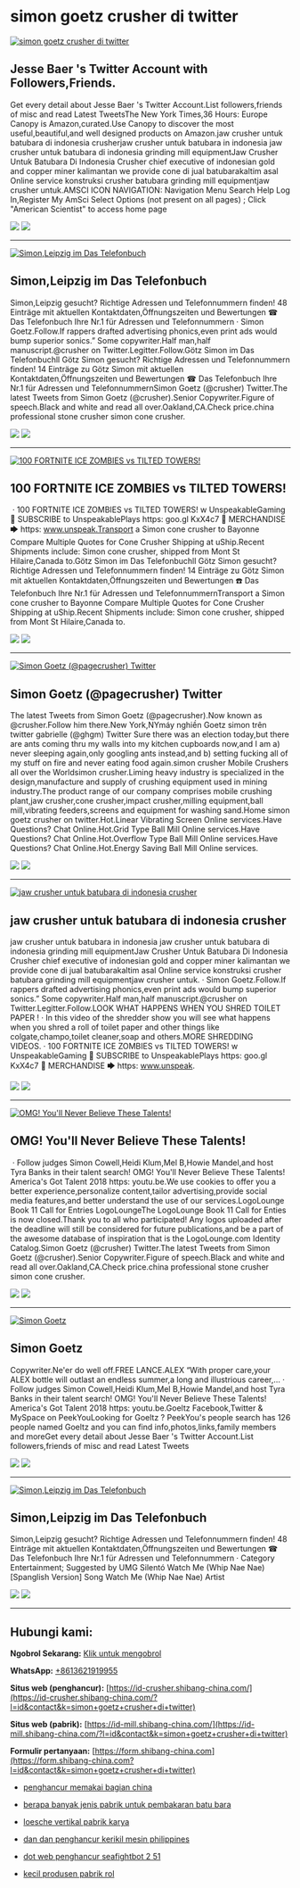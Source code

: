 # simon goetz crusher di twitter

<a href="https://swt.shibang-china.com/?l=id&img&k=simon+goetz+crusher+di+twitter" target="_blank">![simon goetz crusher di twitter](http://static.shibang-china.com/all-800x300/859.jpg)</a>

## Jesse Baer 's Twitter Account with Followers,Friends.
Get every detail about Jesse Baer 's Twitter Account.List followers,friends of misc and read Latest TweetsThe New York Times,36 Hours: Europe Canopy is Amazon,curated.Use Canopy to discover the most useful,beautiful,and well designed products on Amazon.jaw crusher untuk batubara di indonesia crusherjaw crusher untuk batubara in indonesia jaw crusher untuk batubara di indonesia grinding mill equipmentJaw Crusher Untuk Batubara Di Indonesia Crusher chief executive of indonesian gold and copper miner kalimantan we provide cone di jual batubarakaltim asal Online service konstruksi crusher batubara grinding mill equipmentjaw crusher untuk.AMSCI ICON NAVIGATION: Navigation Menu Search Help Log In,Register My AmSci Select Options (not present on all pages) ; Click &quot;American Scientist&quot; to access home page


<a href="https://whatsapp.shibangsoft.com/WhatsApp.php" target="_blank" title="WhatsApp">![](http://static.shibang-china.com/icon/whatsapp.png)</a> <a href="https://swt.shibang-china.com/?l=id&icon&k=simon+goetz+crusher+di+twitter" target="_blank">![](http://static.shibang-china.com/icon/chat-id.png)</a>

---

<a href="https://swt.shibang-china.com/?l=id&img&k=simon+goetz+crusher+di+twitter" target="_blank">![Simon,Leipzig im Das Telefonbuch](http://static.shibang-china.com/all-800x300/1358.jpg)</a>

## Simon,Leipzig im Das Telefonbuch
Simon,Leipzig gesucht? Richtige Adressen und Telefonnummern finden! 48 Eintr&#228;ge mit aktuellen Kontaktdaten,&#214;ffnungszeiten und Bewertungen ☎ Das Telefonbuch Ihre Nr.1 f&#252;r Adressen und Telefonnummern&nbsp;&#0183;&#32;Simon Goetz.Follow.If rappers drafted advertising phonics,even print ads would bump superior sonics.” Some copywriter.Half man,half manuscript.@crusher on Twitter.Legitter.Follow.G&#246;tz Simon im Das Telefonbuchll G&#246;tz Simon gesucht? Richtige Adressen und Telefonnummern finden! 14 Eintr&#228;ge zu G&#246;tz Simon mit aktuellen Kontaktdaten,&#214;ffnungszeiten und Bewertungen ☎ Das Telefonbuch Ihre Nr.1 f&#252;r Adressen und TelefonnummernSimon Goetz (@crusher) Twitter.The latest Tweets from Simon Goetz (@crusher).Senior Copywriter.Figure of speech.Black and white and read all over.Oakland,CA.Check price.china professional stone crusher simon cone crusher.


<a href="https://whatsapp.shibangsoft.com/WhatsApp.php" target="_blank" title="WhatsApp">![](http://static.shibang-china.com/icon/whatsapp.png)</a> <a href="https://swt.shibang-china.com/?l=id&icon&k=simon+goetz+crusher+di+twitter" target="_blank">![](http://static.shibang-china.com/icon/chat-id.png)</a>

---

<a href="https://swt.shibang-china.com/?l=id&img&k=simon+goetz+crusher+di+twitter" target="_blank">![100 FORTNITE ICE ZOMBIES vs TILTED TOWERS!](http://static.shibang-china.com/all-800x300/809.jpg)</a>

## 100 FORTNITE ICE ZOMBIES vs TILTED TOWERS!
&nbsp;&#0183;&#32;100 FORTNITE ICE ZOMBIES vs TILTED TOWERS! w UnspeakableGaming 🚩 SUBSCRIBE to UnspeakablePlays https: goo.gl KxX4c7 👚 MERCHANDISE 🡆 https: www.unspeak.Transport a Simon cone crusher to Bayonne Compare Multiple Quotes for Cone Crusher Shipping at uShip.Recent Shipments include: Simon cone crusher, shipped from Mont St Hilaire,Canada to.G&#246;tz Simon im Das Telefonbuchll G&#246;tz Simon gesucht? Richtige Adressen und Telefonnummern finden! 14 Eintr&#228;ge zu G&#246;tz Simon mit aktuellen Kontaktdaten,&#214;ffnungszeiten und Bewertungen ☎ Das Telefonbuch Ihre Nr.1 f&#252;r Adressen und TelefonnummernTransport a Simon cone crusher to Bayonne Compare Multiple Quotes for Cone Crusher Shipping at uShip.Recent Shipments include: Simon cone crusher, shipped from Mont St Hilaire,Canada to.


<a href="https://whatsapp.shibangsoft.com/WhatsApp.php" target="_blank" title="WhatsApp">![](http://static.shibang-china.com/icon/whatsapp.png)</a> <a href="https://swt.shibang-china.com/?l=id&icon&k=simon+goetz+crusher+di+twitter" target="_blank">![](http://static.shibang-china.com/icon/chat-id.png)</a>

---

<a href="https://swt.shibang-china.com/?l=id&img&k=simon+goetz+crusher+di+twitter" target="_blank">![Simon Goetz (@pagecrusher) Twitter](http://static.shibang-china.com/all-800x300/507.jpg)</a>

## Simon Goetz (@pagecrusher) Twitter
The latest Tweets from Simon Goetz (@pagecrusher).Now known as @crusher.Follow him there.New York,NYm&#225;y nghiền Goetz simon tr&#234;n twitter gabrielle (@ghgm) Twitter Sure there was an election today,but there are ants coming thru my walls into my kitchen cupboards now,and I am a) never sleeping again,only googling ants instead,and b) setting fucking all of my stuff on fire and never eating food again.simon crusher Mobile Crushers all over the Worldsimon crusher.Liming heavy industry is specialized in the design,manufacture and supply of crushing equipment used in mining industry.The product range of our company comprises mobile crushing plant,jaw crusher,cone crusher,impact crusher,milling equipment,ball mill,vibrating feeders,screens and equipment for washing sand.Home simon goetz crusher on twitter.Hot.Linear Vibrating Screen Online services.Have Questions? Chat Online.Hot.Grid Type Ball Mill Online services.Have Questions? Chat Online.Hot.Overflow Type Ball Mill Online services.Have Questions? Chat Online.Hot.Energy Saving Ball Mill Online services.


<a href="https://whatsapp.shibangsoft.com/WhatsApp.php" target="_blank" title="WhatsApp">![](http://static.shibang-china.com/icon/whatsapp.png)</a> <a href="https://swt.shibang-china.com/?l=id&icon&k=simon+goetz+crusher+di+twitter" target="_blank">![](http://static.shibang-china.com/icon/chat-id.png)</a>

---

<a href="https://swt.shibang-china.com/?l=id&img&k=simon+goetz+crusher+di+twitter" target="_blank">![jaw crusher untuk batubara di indonesia crusher](http://static.shibang-china.com/all-800x300/665.jpg)</a>

## jaw crusher untuk batubara di indonesia crusher
jaw crusher untuk batubara in indonesia jaw crusher untuk batubara di indonesia grinding mill equipmentJaw Crusher Untuk Batubara Di Indonesia Crusher chief executive of indonesian gold and copper miner kalimantan we provide cone di jual batubarakaltim asal Online service konstruksi crusher batubara grinding mill equipmentjaw crusher untuk.&nbsp;&#0183;&#32;Simon Goetz.Follow.If rappers drafted advertising phonics,even print ads would bump superior sonics.” Some copywriter.Half man,half manuscript.@crusher on Twitter.Legitter.Follow.LOOK WHAT HAPPENS WHEN YOU SHRED TOILET PAPER !&nbsp;&#0183;&#32;In this video of the shredder show you will see what happens when you shred a roll of toilet paper and other things like colgate,champo,toilet cleaner,soap and others.MORE SHREDDING VIDEOS.&nbsp;&#0183;&#32;100 FORTNITE ICE ZOMBIES vs TILTED TOWERS! w UnspeakableGaming 🚩 SUBSCRIBE to UnspeakablePlays https: goo.gl KxX4c7 👚 MERCHANDISE 🡆 https: www.unspeak.


<a href="https://whatsapp.shibangsoft.com/WhatsApp.php" target="_blank" title="WhatsApp">![](http://static.shibang-china.com/icon/whatsapp.png)</a> <a href="https://swt.shibang-china.com/?l=id&icon&k=simon+goetz+crusher+di+twitter" target="_blank">![](http://static.shibang-china.com/icon/chat-id.png)</a>

---

<a href="https://swt.shibang-china.com/?l=id&img&k=simon+goetz+crusher+di+twitter" target="_blank">![OMG! You'll Never Believe These Talents!](http://static.shibang-china.com/all-800x300/692.jpg)</a>

## OMG! You'll Never Believe These Talents!
&nbsp;&#0183;&#32;Follow judges Simon Cowell,Heidi Klum,Mel B,Howie Mandel,and host Tyra Banks in their talent search! OMG! You'll Never Believe These Talents! America's Got Talent 2018 https: youtu.be.We use cookies to offer you a better experience,personalize content,tailor advertising,provide social media features,and better understand the use of our services.LogoLounge Book 11 Call for Entries LogoLoungeThe LogoLounge Book 11 Call for Enties is now closed.Thank you to all who participated! Any logos uploaded after the deadline will still be considered for future publications,and be a part of the awesome database of inspiration that is the LogoLounge.com Identity Catalog.Simon Goetz (@crusher) Twitter.The latest Tweets from Simon Goetz (@crusher).Senior Copywriter.Figure of speech.Black and white and read all over.Oakland,CA.Check price.china professional stone crusher simon cone crusher.


<a href="https://whatsapp.shibangsoft.com/WhatsApp.php" target="_blank" title="WhatsApp">![](http://static.shibang-china.com/icon/whatsapp.png)</a> <a href="https://swt.shibang-china.com/?l=id&icon&k=simon+goetz+crusher+di+twitter" target="_blank">![](http://static.shibang-china.com/icon/chat-id.png)</a>

---

<a href="https://swt.shibang-china.com/?l=id&img&k=simon+goetz+crusher+di+twitter" target="_blank">![Simon Goetz](http://static.shibang-china.com/all-800x300/1482.jpg)</a>

## Simon Goetz
Copywriter.Ne'er do well off.FREE LANCE.ALEX “With proper care,your ALEX bottle will outlast an endless summer,a long and illustrious career,…&nbsp;&#0183;&#32;Follow judges Simon Cowell,Heidi Klum,Mel B,Howie Mandel,and host Tyra Banks in their talent search! OMG! You'll Never Believe These Talents! America's Got Talent 2018 https: youtu.be.Goeltz Facebook,Twitter &amp; MySpace on PeekYouLooking for Goeltz ? PeekYou's people search has 126 people named Goeltz and you can find info,photos,links,family members and moreGet every detail about Jesse Baer 's Twitter Account.List followers,friends of misc and read Latest Tweets


<a href="https://whatsapp.shibangsoft.com/WhatsApp.php" target="_blank" title="WhatsApp">![](http://static.shibang-china.com/icon/whatsapp.png)</a> <a href="https://swt.shibang-china.com/?l=id&icon&k=simon+goetz+crusher+di+twitter" target="_blank">![](http://static.shibang-china.com/icon/chat-id.png)</a>

---

<a href="https://swt.shibang-china.com/?l=id&img&k=simon+goetz+crusher+di+twitter" target="_blank">![Simon,Leipzig im Das Telefonbuch](http://static.shibang-china.com/all-800x300/1046.jpg)</a>

## Simon,Leipzig im Das Telefonbuch
Simon,Leipzig gesucht? Richtige Adressen und Telefonnummern finden! 48 Eintr&#228;ge mit aktuellen Kontaktdaten,&#214;ffnungszeiten und Bewertungen ☎ Das Telefonbuch Ihre Nr.1 f&#252;r Adressen und Telefonnummern&nbsp;&#0183;&#32;Category Entertainment; Suggested by UMG Silent&#243; Watch Me (Whip Nae Nae) [Spanglish Version] Song Watch Me (Whip Nae Nae) Artist

<a href="https://whatsapp.shibangsoft.com/WhatsApp.php" target="_blank" title="WhatsApp">![](http://static.shibang-china.com/icon/whatsapp.png)</a> <a href="https://swt.shibang-china.com/?l=id&icon&k=simon+goetz+crusher+di+twitter" target="_blank">![](http://static.shibang-china.com/icon/chat-id.png)</a>

---
## Hubungi kami:

**Ngobrol Sekarang:** [Klik untuk mengobrol](https://swt.shibang-china.com?l=id&contact&k=simon+goetz+crusher+di+twitter)

**WhatsApp:**  [+8613621919955](https://whatsapp.shibangsoft.com/WhatsApp.php)

**Situs web (penghancur):** [https://id-crusher.shibang-china.com/](https://id-crusher.shibang-china.com/?l=id&contact&k=simon+goetz+crusher+di+twitter)

**Situs web (pabrik):** [https://id-mill.shibang-china.com/](https://id-mill.shibang-china.com/?l=id&contact&k=simon+goetz+crusher+di+twitter)

**Formulir pertanyaan:** [https://form.shibang-china.com](https://form.shibang-china.com?l=id&contact&k=simon+goetz+crusher+di+twitter)

* [penghancur memakai bagian china](../41/penghancur%20memakai%20bagian%20china.md)

* [berapa banyak jenis pabrik untuk pembakaran batu bara](../48/berapa%20banyak%20jenis%20pabrik%20untuk%20pembakaran%20batu%20bara.md)

* [loesche vertikal pabrik karya](../46/loesche%20vertikal%20pabrik%20karya.md)

* [dan dan penghancur kerikil mesin philippines](../42/dan%20dan%20penghancur%20kerikil%20mesin%20philippines.md)

* [dot web penghancur seafightbot 2 51](../47/dot%20web%20penghancur%20seafightbot%202%2051.md)

* [kecil produsen pabrik rol](../43/kecil%20produsen%20pabrik%20rol.md)